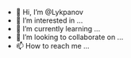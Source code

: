 - 👋 Hi, I’m @Lykpanov
- 👀 I’m interested in ...
- 🌱 I’m currently learning ...
- 💞️ I’m looking to collaborate on ...
- 📫 How to reach me ...

<!---
Lykpanov/Lykpanov is a ✨ special ✨ repository because its `README.md` (this file) appears on your GitHub profile.
You can click the Preview link to take a look at your changes.
--->
